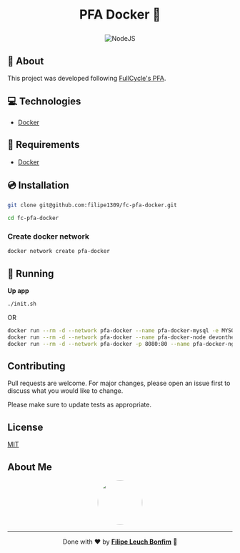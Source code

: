 # <p align="center">PFA Docker 🐋</p>

<p align="center">
<img src="https://img.shields.io/badge/nodejs-15.0-green" alt="NodeJS"/>
</p>

## 💬 About

This project was developed following [FullCycle's PFA](https://portal.code.education/lms/#/180/164/128/conteudos).

## :computer: Technologies

-   [Docker](https://www.docker.com/)

## :scroll: Requirements

-   [Docker](https://www.docker.com/)

## :cd: Installation

```sh
git clone git@github.com:filipe1309/fc-pfa-docker.git
```

```sh
cd fc-pfa-docker
```

### Create docker network

```sh
docker network create pfa-docker
```

## :runner: Running

**Up app**

```sh
./init.sh
```

OR

```sh
docker run --rm -d --network pfa-docker --name pfa-docker-mysql -e MYSQL_ROOT_PASSWORD=root devontherun/pfa-docker-mysql
docker run --rm -d --network pfa-docker --name pfa-docker-node devontherun/pfa-docker-node
docker run --rm -d --network pfa-docker -p 8080:80 --name pfa-docker-nginx devontherun/pfa-docker-nginx
```

## Contributing

Pull requests are welcome. For major changes, please open an issue first to discuss what you would like to change.

Please make sure to update tests as appropriate.

## License

[MIT](https://choosealicense.com/licenses/mit/)

## About Me

<p align="center">
    <a style="font-weight: bold" href="https://www.linkedin.com/in/filipe1309/">
    <img style="border-radius:50%" width="100px; "src="https://avatars.githubusercontent.com/u/2081014?s=60&v=4"/>
    </a>
</p>

---

<p align="center">
Done with ♥ by <a style="font-weight: bold" href="https://www.linkedin.com/in/filipe1309/">Filipe Leuch Bonfim</a> 🖖

</p>

